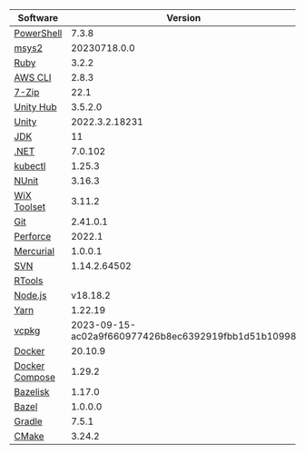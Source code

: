 [//]: # (title: Preinstalled Software on TeamCity Cloud Windows Agents)
[//]: # (auxiliary-id: Preinstalled Software on TeamCity Cloud Windows Agents)

<chunk id="windows-jb-agents">

|Software|Version|
|---|---|
|[PowerShell](https://docs.microsoft.com/en-us/powershell/)|7.3.8|
|[msys2](https://www.msys2.org/)|20230718.0.0|
|[Ruby](https://www.ruby-lang.org/en/)|3.2.2|
|[AWS CLI](https://aws.amazon.com/cli/)|2.8.3|
|[7-Zip](https://www.7-zip.org/)|22.1|
|[Unity Hub](https://unity.com/unity-hub)|3.5.2.0|
|[Unity](https://unity.com/)|2022.3.2.18231|
|[JDK](https://aws.amazon.com/corretto/)|11|
|[.NET](https://dotnet.microsoft.com/)|7.0.102|
|[kubectl](https://kubernetes.io/docs/tasks/tools/#kubectl)|1.25.3|
|[NUnit](https://nunit.org/)|3.16.3|
|[WiX Toolset](https://wixtoolset.org/)|3.11.2|
|[Git](https://git-scm.com/)|2.41.0.1|
|[Perforce](https://www.perforce.com/)|2022.1|
|[Mercurial](https://www.mercurial-scm.org/)|1.0.0.1|
|[SVN](https://subversion.apache.org/)|1.14.2.64502|
|[RTools](https://cran.r-project.org/bin/windows/Rtools/)||
|[Node.js](https://nodejs.org/en/)|v18.18.2|
|[Yarn](https://yarnpkg.com/)|1.22.19|
|[vcpkg](https://vcpkg.io/en/)|2023-09-15-ac02a9f660977426b8ec6392919fbb1d51b10998|
|[Docker](https://www.docker.com/)|20.10.9|
|[Docker Compose](https://docs.docker.com/compose/)|1.29.2|
|[Bazelisk](https://github.com/bazelbuild/bazelisk)|1.17.0|
|[Bazel](https://bazel.build/)|1.0.0.0|
|[Gradle](https://gradle.org/)|7.5.1|
|[CMake](https://cmake.org/)|3.24.2|

</chunk> 
